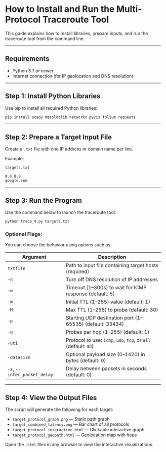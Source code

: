 # How to Install and Run the Multi-Protocol Traceroute Tool

This guide explains how to install libraries, prepare inputs, and run the traceroute tool from the command line.

---

## Requirements
- Python 3.7 or newer
- Internet connection (for IP geolocation and DNS resolution)

---

## Step 1: Install Python Libraries
Use pip to install all required Python libraries:

```bash
pip install scapy matplotlib networkx pyvis folium requests
```
---

## Step 2: Prepare a Target Input File
Create a `.txt` file with one IP address or domain name per line.

Example:
```text
targets.txt
```
```
8.8.8.8
google.com
```

---

## Step 3: Run the Program
Use the command below to launch the traceroute tool:

```bash
python trace_4.py targets.txt
```

### Optional Flags:
You can choose the behavior using options such as:

| Argument | Description |
|----------|-------------|
| `txtfile` | Path to input file containing target hosts (required) |
| `-n` | Turn off DNS resolution of IP addresses |
| `-w` | Timeout (1–300s) to wait for ICMP response (default: 5) |
| `-m` | Initial TTL (1–255) value (default: 1) |
| `-M` | Max TTL (1–255) to probe (default: 30) |
| `-p` | Starting UDP destination port (1–65535) (default: 33434) |
| `-q` | Probes per hop (1–255) (default: 1) |
| `-uti` | Protocol to use: `icmp`, `udp`, `tcp`, or `all` (default: all) |
| `-datasize` | Optional payload size (0–1420) in bytes (default: 0) |
| `-z`, `--inter_packet_delay` | Delay between packets in seconds (default: 0) |


---

## Step 4: View the Output Files
The script will generate the following for each target:

- `target_protocol_graph.png` — Static path graph
- `target_combined_latency.png` — Bar chart of all protocols
- `target_protocol_interactive.html` — Clickable interactive graph
- `target_protocol_geopath.html` — Geolocation map with hops

Open the `.html` files in any browser to view the interactive visualizations.